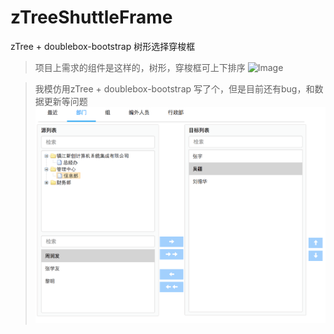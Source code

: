 # zTreeShuttleFrame
zTree + doublebox-bootstrap 树形选择穿梭框

> 项目上需求的组件是这样的，树形，穿梭框可上下排序
![Image](ShuttleFrame.png)

> 我模仿用zTree + doublebox-bootstrap 写了个，但是目前还有bug，和数据更新等问题
![Image](shuttle.png)